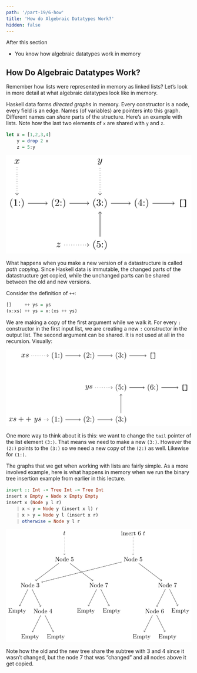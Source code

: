 ```yaml
---
path: '/part-19/6-how'
title: 'How do Algebraic Datatypes Work?'
hidden: false
---
```


<text-box variant='learningObjectives' name="Learning objectives">

After this section

*   You know how algebraic datatypes work in memory
</text-box>



How Do Algebraic Datatypes Work?
------------------------------------

Remember how lists were represented in memory as linked lists? Let’s look in more detail at what algebraic datatypes look like in memory.

Haskell data forms _directed graphs_ in memory. Every constructor is a node, every field is an edge. Names (of variables) are pointers into this graph. Different names can _share_ parts of the structure. Here’s an example with lists. Note how the last two elements of `x` are shared with `y` and `z`.

```haskell
let x = [1,2,3,4]
    y = drop 2 x
    z = 5:y
```

![](DAG1.svg)

What happens when you make a new version of a datastructure is called _path copying_. Since Haskell data is immutable, the changed parts of the datastructure get copied, while the unchanged parts can be shared between the old and new versions.

Consider the definition of `++`:

```haskell
[]     ++ ys = ys
(x:xs) ++ ys = x:(xs ++ ys)
```
We are making a copy of the first argument while we walk it. For every `:` constructor in the first input list, we are creating a new `:` constructor in the output list. The second argument can be shared. It is not used at all in the recursion. Visually:

![](DAG2.svg)

One more way to think about it is this: we want to change the `tail` pointer of the list element `(3:)`. That means we need to make a new `(3:)`. However the `(2:)` points to the `(3:)` so we need a new copy of the `(2:)` as well. Likewise for `(1:)`.

The graphs that we get when working with lists are fairly simple. As a more involved example, here is what happens in memory when we run the binary tree insertion example from earlier in this lecture.

```haskell
insert :: Int -> Tree Int -> Tree Int
insert x Empty = Node x Empty Empty
insert x (Node y l r)
    | x < y = Node y (insert x l) r
    | x > y = Node y l (insert x r)
    | otherwise = Node y l r
```

![](DAG3.svg)

Note how the old and the new tree share the subtree with 3 and 4 since it wasn’t changed, but the node 7 that was “changed” and all nodes above it get copied.
